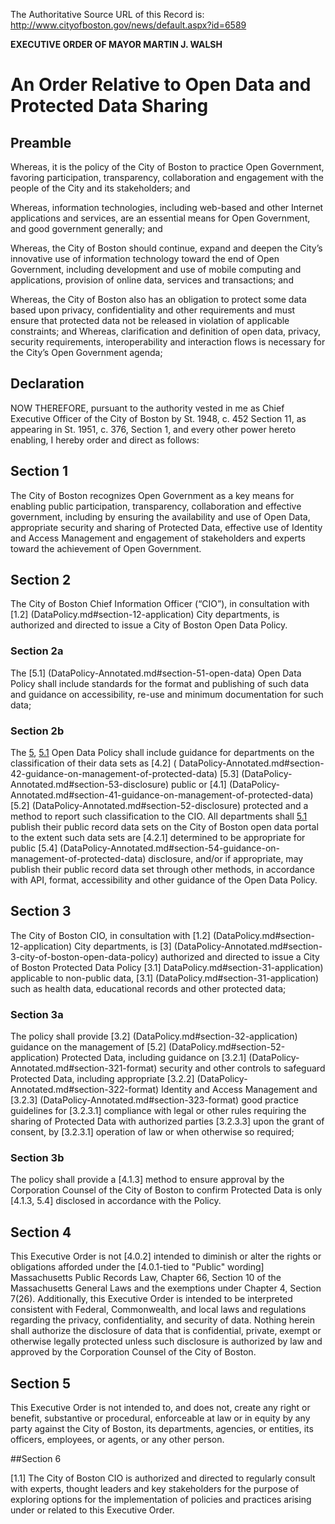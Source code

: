 The Authoritative Source URL of this Record is: http://www.cityofboston.gov/news/default.aspx?id=6589

**EXECUTIVE ORDER OF MAYOR MARTIN J. WALSH**

# An Order Relative to Open Data and Protected Data Sharing

## Preamble

Whereas, it is the policy of the City of Boston to practice Open Government, favoring participation, transparency, collaboration and engagement with the people of the City and its stakeholders; and

Whereas, information technologies, including web-based and other Internet applications and services, are an essential means for Open Government, and good government generally; and

Whereas, the City of Boston should continue, expand and deepen the City’s innovative use of information technology toward the end of Open Government, including development and use of mobile computing and applications, provision of online data, services and transactions; and

Whereas, the City of Boston also has an obligation to protect some data based upon privacy, confidentiality and other requirements and must ensure that protected data not be released in violation of applicable constraints; and
Whereas, clarification and definition of open data, privacy, security requirements, interoperability and interaction flows is necessary for the City’s Open Government agenda;

## Declaration 

NOW THEREFORE, pursuant to the authority vested in me as Chief Executive Officer of the City of Boston by St. 1948, c. 452 Section 11, as appearing in St. 1951, c. 376, Section 1, and every other power hereto enabling, I hereby order and direct as follows:

## Section 1

The City of Boston recognizes Open Government as a key means for enabling public participation, transparency, collaboration and effective government, including by ensuring the availability and use of Open Data, appropriate security and sharing of Protected Data, effective use of Identity and Access Management and engagement of stakeholders and experts toward the achievement of Open Government.

## Section 2

The City of Boston Chief Information Officer (“CIO”), in consultation with [1.2] (DataPolicy.md#section-12-application) City departments, is authorized and directed to issue a City of Boston Open Data Policy.

### Section 2a

The [5.1] (DataPolicy-Annotated.md#section-51-open-data)  Open Data Policy shall include standards for the format and publishing of such data and guidance on accessibility, re-use and minimum documentation for such data;  

### Section 2b

The [5](DataPolicy.md#section-5-definitions), [5.1](DataPolicy.md#section-51-open-data) Open Data Policy shall include guidance for departments on the classification of their data sets as [4.2] ( DataPolicy-Annotated.md#section-42-guidance-on-management-of-protected-data) [5.3] (DataPolicy-Annotated.md#section-53-disclosure) public or [4.1] (DataPolicy-Annotated.md#section-41-guidance-on-management-of-protected-data) [5.2]  (DataPolicy-Annotated.md#section-52-disclosure) protected and a method to report such classification to the CIO.  All departments shall [5.1](DataPolicy.md#section-51-open-data) publish their public record data sets on the City of Boston open data portal to the extent such data sets are [4.2.1] determined to be appropriate for public [5.4] (DataPolicy-Annotated.md#section-54-guidance-on-management-of-protected-data) disclosure, and/or if appropriate, may publish their public record data set through other methods, in accordance with API, format, accessibility and other guidance of the Open Data Policy.

## Section 3

The City of Boston CIO, in consultation with [1.2] (DataPolicy.md#section-12-application) City departments, is [3] (DataPolicy-Annotated.md#section-3-city-of-boston-open-data-policy) authorized and directed to issue a City of Boston  Protected Data Policy [3.1] DataPolicy.md#section-31-application) applicable to non-public data, [3.1] (DataPolicy.md#section-31-application) such as health data, educational records and other protected data; 

### Section 3a

The policy shall provide [3.2] (DataPolicy.md#section-32-application) guidance on the management of [5.2] (DataPolicy.md#section-52-application) Protected Data, including guidance on [3.2.1] (DataPolicy-Annotated.md#section-321-format) security and other controls to safeguard Protected Data, including appropriate [3.2.2] (DataPolicy-Annotated.md#section-322-format) Identity and Access Management and [3.2.3] (DataPolicy-Annotated.md#section-323-format)  good practice guidelines for [3.2.3.1] compliance with legal or other rules requiring the sharing of Protected Data with authorized parties [3.2.3.3] upon the grant of consent, by [3.2.3.1] operation of law or when otherwise so required;

### Section 3b

The policy shall provide a [4.1.3] method to ensure approval by the Corporation Counsel of the City of Boston to confirm Protected Data is only [4.1.3, 5.4] disclosed in accordance with the Policy.

## Section 4

This Executive Order is not [4.0.2] intended to diminish or alter the rights or obligations afforded under the [4.0.1-tied to "Public" wording] Massachusetts Public Records Law, Chapter 66, Section 10 of the Massachusetts General Laws and the exemptions under Chapter 4, Section 7(26).  Additionally, this Executive Order is intended to be interpreted consistent with Federal, Commonwealth, and local laws and regulations regarding the privacy, confidentiality, and security of data.  Nothing herein shall authorize the disclosure of data that is confidential, private, exempt or otherwise legally protected unless such disclosure is authorized by law and approved by the Corporation Counsel of the City of Boston.

## Section 5

This Executive Order is not intended to, and does not, create any right or benefit, substantive or procedural, enforceable at law or in equity by any party against the City of Boston, its departments, agencies, or entities, its officers, employees, or agents, or any other person.

##Section 6 

[1.1] The City of Boston CIO is authorized and directed to regularly consult with experts, thought leaders and key stakeholders for the purpose of exploring options for the implementation of policies and practices arising under or related to this Executive Order.
